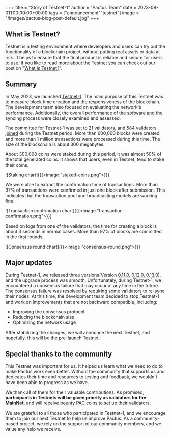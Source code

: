+++
title = "Story of Testnet-1"
author = "Pactus Team"
date = 2023-08-01T00:00:00+00:00
tags = ["announcement""testnet"]
image = "/images/pactus-blog-post-default.jpg"
+++

## What is Testnet?

Testnet is a testing environment where developers and users can try out the functionality of a blockchain project,
without putting real assets or data at risk.
It helps to ensure that the final product is reliable and secure for users to use.
If you like to read more about the Testnet you can check out our post on
"[What is Testnet?](/2023/03/01/what-is-testnet)".

## Summary

In May 2023, we launched [Testnet-1](/2023/05/09/testnet-1-launched).
The main purpose of this Testnet was to measure block time creation and the responsiveness of the blockchain.
The development team also focused on evaluating the network's performance.
Additionally, the overall performance of the software and the syncing process were closely examined and assessed.

The [committee](https://docs.pactus.org/protocol/consensus/committee/) for Testnet-1 was set to 21 validators,
and 584 validators [joined](/2023/07/05/testnet-500-validators) during the Testnet period.
More than 600,000 blocks were created, and more than 1 million transactions were processed during this time.
The size of the blockchain is about 300 megabytes.

About 300,000 coins were staked during this period, it was almost 50% of the total generated coins.
It shows that users, even in Testnet, tend to stake their coins.

![Staking chart]({{<image "staked-coins.png">}})

We were able to extract the confirmation time of transactions.
More than 97% of transactions were confirmed in just one block after submission.
This indicates that the transaction pool and broadcasting models are working fine.

![Transaction confirmation chart]({{<image "transaction-confirmation.png">}})

Based on logs from one of the validators, the time for creating a block is about 3 seconds in normal cases.
More than 97% of blocks are committed in the first rounds.

![Consensus round chart]({{<image "consensus-round.png">}})

## Major updates

During Testnet-1, we released three versions(Version
[0.11.0](/2023/05/29/release-0-11-0),
[0.12.0](/2023/06/19/release-0-12-0),
[0.13.0](/2023/07/01/release-0-13-0)), and the upgrade process was smooth.
Unfortunately, during Testnet-1, we encountered a consensus failure that may occur at any time in the future.
The consensus failure was resolved by requiring some validators to re-sync their nodes.
At this time, the development team decided to stop Testnet-1 and work on improvements that are not backward compatible,
including:

- Improving the consensus protocol
- Reducing the blockchain size
- Optimizing the network usage

After stabilizing the changes, we will announce the next Testnet, and hopefully, this will be the pre-launch Testnet.

## Special thanks to the community

This Testnet was important for us.
It helped us learn what we need to do to make Pactus work even better.
Without the community that supports us and dedicates their time and resources to testing and feedback,
we wouldn't have been able to progress as we have.

We thank all of them for their valuable contributions.
As promised, **participants in Testnets will be given priority as validators for the MainNet**, and
will receive bounty PAC coins to set up their validators.

We are grateful to all those who participated in Testnet-1, and
we encourage them to join our next Testnet to help us improve Pactus.
As a community-based project, we rely on the support of our community members, and we value any help we receive.
